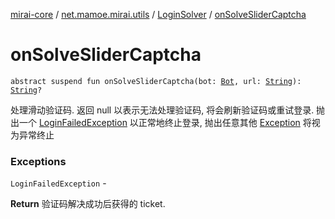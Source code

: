 [mirai-core](../../index.md) / [net.mamoe.mirai.utils](../index.md) / [LoginSolver](index.md) / [onSolveSliderCaptcha](./on-solve-slider-captcha.md)

# onSolveSliderCaptcha

`abstract suspend fun onSolveSliderCaptcha(bot: `[`Bot`](../../net.mamoe.mirai/-bot/index.md)`, url: `[`String`](https://kotlinlang.org/api/latest/jvm/stdlib/kotlin/-string/index.html)`): `[`String`](https://kotlinlang.org/api/latest/jvm/stdlib/kotlin/-string/index.html)`?`

处理滑动验证码.
返回 null 以表示无法处理验证码, 将会刷新验证码或重试登录.
抛出一个 [LoginFailedException](../../net.mamoe.mirai.network/-login-failed-exception/index.md) 以正常地终止登录, 抛出任意其他 [Exception](https://kotlinlang.org/api/latest/jvm/stdlib/kotlin/-exception/index.html) 将视为异常终止

### Exceptions

`LoginFailedException` -

**Return**
验证码解决成功后获得的 ticket.

